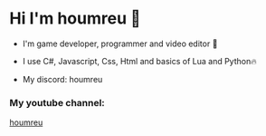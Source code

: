 # Hi I'm houmreu 👋

- I'm game developer, programmer and video editor 💙

- I use C#, Javascript, Css, Html and basics of Lua and Python🔥

- My discord: houmreu

### My youtube channel:
  [houmreu][youtube]


[youtube]: https://www.youtube.com/c/JÁHOUMR

